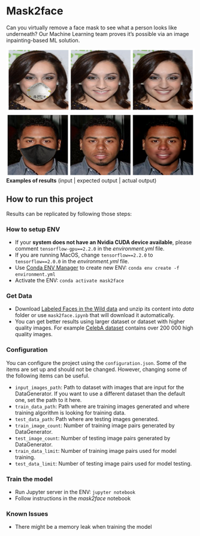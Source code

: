 # Mask2face

Can you virtually remove a face mask to see what a person looks like underneath? Our Machine Learning team proves it’s possible via an image inpainting-based ML solution.

![Example Result 1](images/result_1.png)
![Example Result 2](images/result_2.png)
**Examples of results** (input | expected output | actual output)

## How to run this project

Results can be replicated by following those steps:

### How to setup ENV

- If your **system does not have an Nvidia CUDA device available**, please comment `tensorflow-gpu==2.2.0` in the _environment.yml_ file.
- If you are running MacOS, change `tensorflow==2.2.0` to `tensorflow==2.0.0` in the _environment.yml_ file.
- Use [Conda ENV Manager](https://towardsdatascience.com/a-guide-to-conda-environments-bc6180fc533) to create new ENV: `conda env create -f environment.yml`
- Activate the ENV: `conda activate mask2face`

### Get Data

- Download [Labeled Faces in the Wild data](http://vis-www.cs.umass.edu/lfw/lfw-deepfunneled.tgz) and unzip its content into _data_ folder or use `mask2face.ipynb` that will download it automatically.
- You can get better results using larger dataset or dataset with higher quality images. For example [CelebA dataset](http://mmlab.ie.cuhk.edu.hk/projects/CelebA.html) contains over 200 000 high quality images.

### Configuration

You can configure the project using the `configuration.json`. Some of the items are set up and should not be changed. However, changing some of the following items can be useful.

- `input_images_path`: Path to dataset with images that are input for the DataGenerator. If you want to use a different dataset than the default one, set the path to it here.
- `train_data_path`: Path where are training images generated and where training algorithm is looking for training data.
- `test_data_path`: Path where are testing images generated.
- `train_image_count`: Number of training image pairs generated by DataGenerator.
- `test_image_count`: Number of testing image pairs generated by DataGenerator.
- `train_data_limit`: Number of training image pairs used for model training.
- `test_data_limit`: Number of testing image pairs used for model testing.

### Train the model

- Run Jupyter server in the ENV: `jupyter notebook`
- Follow instructions in the _mask2face_ notebook

### Known Issues

- There might be a memory leak when training the model
